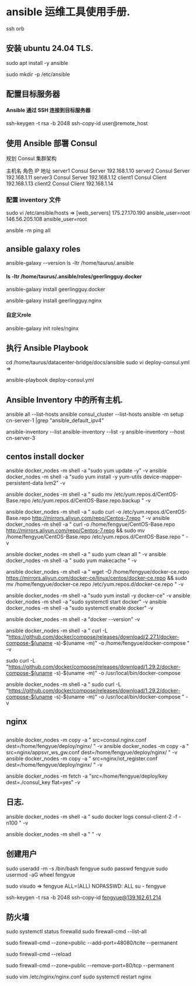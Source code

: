 
# ansible 运维工具使用手册.

ssh orb

## 安装 ubuntu 24.04 TLS.
sudo apt install -y ansible

sudo mkdir -p /etc/ansible

## 配置目标服务器
#### Ansible 通过 SSH 连接到目标服务器
ssh-keygen -t rsa -b 2048
ssh-copy-id user@remote_host

## 使用 Ansible 部署 Consul
规划 Consul 集群架构

主机名	角色	IP 地址
server1	Consul Server	192.168.1.10
server2	Consul Server	192.168.1.11
server3	Consul Server	192.168.1.12
client1	Consul Client	192.168.1.13
client2	Consul Client	192.168.1.14

### 配置 inventory 文件
sudo vi /etc/ansible/hosts =>
[web_servers]
175.27.170.190 ansible_user=root
146.56.205.108 ansible_user=root

ansible -m ping all


## ansible galaxy roles
ansible-galaxy --version 
ls -ltr /home/taurus/.ansible

#### ls -ltr /home/taurus/.ansible/roles/geerlingguy.docker
ansible-galaxy install geerlingguy.docker

ansible-galaxy install geerlingguy.nginx

#### 自定义role
ansible-galaxy init roles/nginx


## 执行 Ansible Playbook
cd /home/taurus/datacenter-bridge/docs/ansible
sudo vi deploy-consul.yml =>




ansible-playbook deploy-consul.yml


## Ansible Inventory 中的所有主机.
ansible all --list-hosts
ansible consul_cluster --list-hosts
ansible -m setup cn-server-1 |grep "ansible_default_ipv4"

ansible-inventory --list
ansible-inventory --list -y
ansible-inventory --host cn-server-3



## centos install docker

ansible docker_nodes -m shell -a "sudo yum update -y" -v
ansible docker_nodes -m shell -a "sudo yum install -y yum-utils device-mapper-persistent-data lvm2" -v

ansible docker_nodes -m shell -a " sudo mv /etc/yum.repos.d/CentOS-Base.repo /etc/yum.repos.d/CentOS-Base.repo.backup " -v

ansible docker_nodes -m shell -a " sudo curl -o /etc/yum.repos.d/CentOS-Base.repo http://mirrors.aliyun.com/repo/Centos-7.repo " -v
ansible docker_nodes -m shell -a " curl -o /home/fengyue/CentOS-Base.repo http://mirrors.aliyun.com/repo/Centos-7.repo && sudo mv /home/fengyue/CentOS-Base.repo /etc/yum.repos.d/CentOS-Base.repo " -v

ansible docker_nodes -m shell -a " sudo yum clean all " -v
ansible docker_nodes -m shell -a " sudo yum makecache " -v

ansible docker_nodes -m shell -a " wget -O /home/fengyue/docker-ce.repo https://mirrors.aliyun.com/docker-ce/linux/centos/docker-ce.repo && sudo mv /home/fengyue/docker-ce.repo /etc/yum.repos.d/docker-ce.repo " -v

ansible docker_nodes -m shell -a "sudo yum install -y docker-ce" -v
ansible docker_nodes -m shell -a "sudo systemctl start docker" -v
ansible docker_nodes -m shell -a "sudo systemctl enable docker" -v

ansible docker_nodes -m shell -a "docker --version" -v


ansible docker_nodes -m shell -a " curl -L "https://github.com/docker/compose/releases/download/2.27.1/docker-compose-$(uname -s)-$(uname -m)" -o /home/fengyue/docker-compose " -v

sudo curl -L "https://github.com/docker/compose/releases/download/1.29.2/docker-compose-$(uname -s)-$(uname -m)" -o /usr/local/bin/docker-compose

ansible docker_nodes -m shell -a " sudo curl -L "https://github.com/docker/compose/releases/download/1.29.2/docker-compose-$(uname -s)-$(uname -m)" -o /usr/local/bin/docker-compose " -v


## nginx



## 
ansible docker_nodes -m copy -a " src=consul.nginx.conf dest=/home/fengyue/deploy/nginx/ " -v
ansible docker_nodes -m copy -a " src=nginx/appsvr_ws_gw.conf dest=/home/fengyue/deploy/nginx/ " -v
ansible docker_nodes -m copy -a " src=nginx/iot_register.conf dest=/home/fengyue/deploy/nginx/ " -v



ansible docker_nodes -m fetch -a "src=/home/fengyue/deploy/key dest=./consul_key flat=yes" -v

## 日志.

ansible docker_nodes -m shell -a " sudo docker logs consul-client-2 -f -n100 " -v

ansible docker_nodes -m shell -a "  " -v



## 创建用户
sudo useradd -m -s /bin/bash fengyue
sudo passwd fengyue
sudo usermod -aG wheel fengyue

sudo visudo => fengyue  ALL=(ALL) NOPASSWD: ALL
su - fengyue

ssh-keygen -t rsa -b 2048
ssh-copy-id fengyue@139.162.61.214


## 防火墙
sudo systemctl status firewalld
sudo firewall-cmd --list-all

sudo firewall-cmd --zone=public --add-port=48080/tcite --permanent

sudo firewall-cmd --reload

sudo firewall-cmd --zone=public --remove-port=80/tcp --permanent


sudo vim /etc/nginx/nginx.conf
sudo systemctl restart nginx

